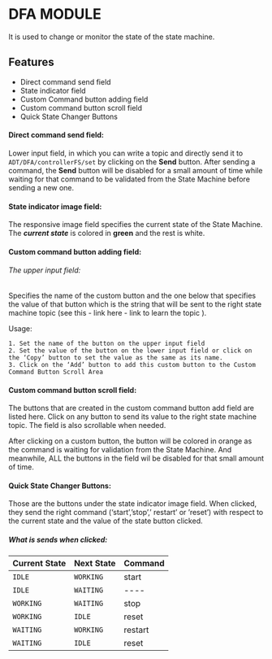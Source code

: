 
# DFA MODULE

It is used to change or monitor the state of the state machine.


## Features

- Direct command send field
- State indicator field
- Custom Command button adding field
- Custom command button scroll field
- Quick State Changer Buttons


#### **Direct command send field:**
Lower input field, in which you can write a topic and directly send it to ```ADT/DFA/controllerFS/set``` by clicking on the **Send** button. After sending a command, 
the **Send** button will be disabled for a small amount of time while waiting for that command to be validated from the State Machine before sending a new one.

#### **State indicator image field:**

The responsive image field specifies the current 
state of the State Machine. The ***current state*** is colored in **green** and the rest is white.

#### **Custom command button adding field:**

###### *The upper input field:*


Specifies the
name of the custom button and the
one below that specifies the value 
of that button which is the string that will be sent to the right state machine topic (see this - link here - link to learn the topic ).  

Usage:

    1. Set the name of the button on the upper input field
    2. Set the value of the button on the lower input field or click on the ‘Copy’ button to set the value as the same as its name.
    3. Click on the ‘Add’ button to add this custom button to the Custom Command Button Scroll Area


#### **Custom command button scroll field:**

The buttons that are created in the custom command button add field are listed here. Click on any button to send its value to the right state machine topic. The field is also scrollable when needed.

After clicking on a custom button, the button will be colored in orange as the command is waiting for validation from the State Machine. And meanwhile, ALL the buttons in the field wil be disabled for that small amount of time.


#### **Quick State Changer Buttons:**
Those are the buttons under the state indicator image field.
 When clicked, they send the right command (‘start’,’stop’,’
 restart’ or ’reset’)  with respect to the current state and the
  value of the state button clicked. 

##### What is sends when clicked:


| Current State | Next State     | Command                       |
| :-------- | :------- | :-------- |
| `IDLE`      | `WORKING` | start|
| `IDLE`      | `WAITING` | ----|
| `WORKING`      | `WAITING` | stop|
| `WORKING`      | `IDLE` | reset|
| `WAITING`      | `WORKING` | restart|
| `WAITING`      | `IDLE` | reset|



